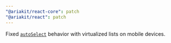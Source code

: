 ```yaml
---
"@ariakit/react-core": patch
"@ariakit/react": patch
---
```


Fixed [`autoSelect`](https://ariakit.org/reference/combobox#autoselect) behavior with virtualized lists on mobile devices.
